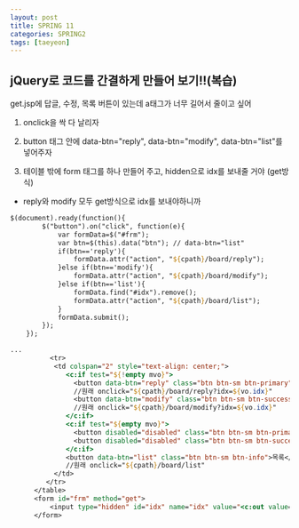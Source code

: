 ```yaml
---
layout: post
title: SPRING 11
categories: SPRING2
tags: [taeyeon]
---
```


## jQuery로 코드를 간결하게 만들어 보기!!(복습)

get.jsp에 답글, 수정, 목록 버튼이 있는데 a태그가 너무 길어서 줄이고 싶어

1. onclick을 싹 다 날리자

2. button 태그 안에 data-btn="reply", data-btn="modify", data-btn="list"를 넣어주자

3. 테이블 밖에 form 태그를 하나 만들어 주고, hidden으로 idx를 보내줄 거야 (get방식)

- reply와 modify 모두 get방식으로 idx를 보내야하니까

```1=get.jsp
$(document).ready(function(){
    	$("button").on("click", function(e){
    		var formData=$("#frm");
    		var btn=$(this).data("btn"); // data-btn="list"
    		if(btn=='reply'){
    			formData.attr("action", "${cpath}/board/reply");
    		}else if(btn=='modify'){
    			formData.attr("action", "${cpath}/board/modify");
    		}else if(btn=='list'){
    			formData.find("#idx").remove();
    			formData.attr("action", "${cpath}/board/list");
    		}
    		formData.submit();    		
    	});    	
    });

...
          <tr>
           <td colspan="2" style="text-align: center;">
              <c:if test="${!empty mvo}">
                <button data-btn="reply" class="btn btn-sm btn-primary">답글</button>
                //원래 onclick="${cpath}/board/reply?idx=${vo.idx}"
                <button data-btn="modify" class="btn btn-sm btn-success">수정</button>
                //원래 onclick="${cpath}/board/modify?idx=${vo.idx}"
              </c:if>
              <c:if test="${empty mvo}">
                <button disabled="disabled" class="btn btn-sm btn-primary">답글</button>
                <button disabled="disabled" class="btn btn-sm btn-success" onclick="location.href='${cpath}/board/modify?idx=${vo.idx}'">수정</button> 
              </c:if>
              <button data-btn="list" class="btn btn-sm btn-info">목록</button>
              //원래 onclick="${cpath}/board/list"
           </td>
         </tr>
      </table>
      <form id="frm" method="get">
          <input type="hidden" id="idx" name="idx" value="<c:out value='${vo.idx}'/>"/> 
      </form>

```
